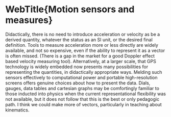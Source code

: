 # WebTitle{Motion sensors and measures}

Didactically, there is no need to introduce acceleration or velocity as be a derived quantity, whatever the status as an SI unit, or the desired final definition. Tools to measure acceleration more or less directly are widely available, and not so expensive, even if the ability to represent it as a vector is often missed. (There is a gap in the market for a good Doppler effect based velocity measuring tool). Alternatively, at a larger scale, that GPS technology is widely embedded now presents many possibilities for representing the quantities, in didactically appropriate ways. Melding such sensors effectively to computational power and portable high-resolution screens offers genuine choices about how to present the data. Dials, gauges, data tables and cartesian graphs may be comfortingly familiar to those inducted into physics when the current representational flexibility was not available, but it does not follow that this is the best or only pedagogic path. I think we could make more of vectors, particularly in teaching about kinematics.
